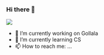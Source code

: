 ### Hi there 👋

<img src="https://img.shields.io/badge/Javascript-3766AB?style=flat-square&logo=Python&logoColor=white"/>



- 🔭 I’m currently working on Gollala
- 🌱 I’m currently learning CS
- 📫 How to reach me: ...

